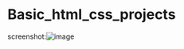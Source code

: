 # Basic_html_css_projects
screenshot:![image](https://github.com/utkggjdu2a/Basic_html_css_projects/assets/129613216/53ad43b2-df70-493c-a51d-3b4a1ceaefa8)
